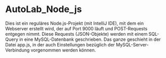 # AutoLab_Node_js
Dies ist ein reguläres Node.js-Projekt (mit IntelliJ IDE), mit dem ein Webserver erstellt wird, der auf Port 9000 läuft und POST-Requests entgegen nimmt. Diese Requests (JSON-Objekte) werden mit einem SQL-Query in eine MySQL-Datenbank geschrieben. Das ganze geschieht in der Datei app.js, in der auch Einstellungen bezüglich der MySQL-Server-Verbindung vorgenommen werden können.
